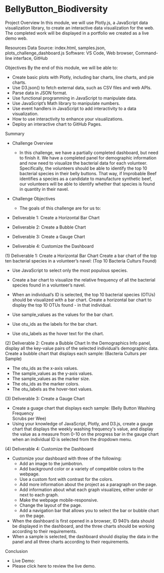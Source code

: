 # BellyButton_Biodiversity

Project Overview
In this module, we will use Plotly.js, a JavaScript data visualization library, to create an interactive data visualization for the web. The completed work will be displayed in a portfolio we created as a live demo web.

Resources
Data Source: index.html, samples.json, plots_challenge_dashboard.js
Software: VS Code, Web browser, Command-line interface, GitHub

Objectives
By the end of this module, we will be able to:

- Create basic plots with Plotly, including bar charts, line charts, and pie charts.
- Use D3.json() to fetch external data, such as CSV files and web APIs.
- Parse data in JSON format.
- Use functional programming in JavaScript to manipulate data.
- Use JavaScript’s Math library to manipulate numbers.
- Use event handlers in JavaScript to add interactivity to a data visualization.
- How to use interactivity to enhance your visualizations.
- Deploy an interactive chart to GitHub Pages.

Summary
- Challenge Overview
    - In this challenge, we have a partially completed dashboard, but need to finish it. We have a completed panel for demographic information and now need to visualize the bacterial data for each volunteer. Specifically, the volunteers should be able to identify the top 10 bacterial species in their belly buttons. That way, if Improbable Beef identifies a species as a candidate to manufacture synthetic beef, our volunteers will be able to identify whether that species is found in quantity in their navel.

- Challenge Objectives
    - The goals of this challenge are for us to:

- Deliverable 1: Create a Horizontal Bar Chart
- Deliverable 2: Create a Bubble Chart
- Deliverable 3: Create a Gauge Chart
- Deliverable 4: Customize the Dashboard

(1) Deliverable 1: Create a Horizontal Bar Chart
Create a bar chart of the top ten bacterial species in a volunteer’s navel: (Top 10 Bacteria Culturs Found)
- Use JavaScript to select only the most populous species.
- Create a bar chart to visualize the relative frequency of all the bacterial species found in a volunteer’s navel.
- When an individual’s ID is selected, the top 10 bacterial species (OTUs) should be visualized with a bar chart. Create a horizontal bar chart to display the top 10 OTUs found - in that individual.

- Use sample_values as the values for the bar chart.
- Use otu_ids as the labels for the bar chart.
- Use otu_labels as the hover text for the chart.

(2) Deliverable 2: Create a Bubble Chart
In the Demographics Info panel, display all the key-value pairs of the selected individual’s demographic data.
Create a bubble chart that displays each sample: (Bacteria Culturs per Sample)
- The otu_ids as the x-axis values.
- The sample_values as the y-axis values.
- The sample_values as the marker size.
- The otu_ids as the marker colors.
- The otu_labels as the hover-text values.

(3) Deliverable 3: Create a Gauge Chart
- Create a guage chart that displays each sample: (Belly Button Washing Frequency <br> Scrubs per Wee)
- Using your knowledge of JavaScript, Plotly, and D3.js, create a gauge chart that displays the weekly washing frequency's value, and display the value as a measure from 0-10 on the progress bar in the gauge chart when an individual ID is selected from the dropdown menu.

(4) Deliverable 4: Customize the Dashboard
- Customize your dashboard with three of the following:
    - Add an image to the jumbotron.
    - Add background color or a variety of compatible colors to the webpage.
    - Use a custom font with contrast for the colors.
    - Add more information about the project as a paragraph on the page.
    - Add information about what each graph visualizes, either under or next to each graph.
    - Make the webpage mobile-responsive.
    - Change the layout of the page.
    - Add a navigation bar that allows you to select the bar or bubble chart on the page.
- When the dashboard is first opened in a browser, ID 940’s data should be displayed in the dashboard, and the three charts should be working according to their requirements.
- When a sample is selected, the dashboard should display the data in the panel and all three charts according to their requirements. 

Conclusion
- Live Demo:
- Please click here to review the live demo.

